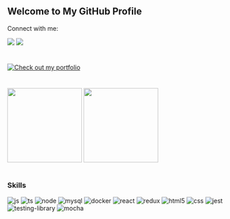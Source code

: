 ## Welcome to My GitHub Profile 

Connect with me:

<div>
 <a href="https://www.linkedin.com/in/jonataslaguna/"><img src="https://img.shields.io/badge/LinkedIn-0077B5?style=for-the-badge&logo=linkedin&logoColor=white" /></a>
 <a href="mailto:jonataslaguna.js@gmail.com"> <img src="https://img.shields.io/badge/Gmail-D14836?style=for-the-badge&logo=gmail&logoColor=white" /> </a>
</div>

#
[![Check out my portfolio](https://img.shields.io/badge/Check%20out%20my-portfolio-blue)](https://jonatas-laguna.vercel.app)

#

 <div>
   <img height=170em src="https://github-readme-stats-sigma-five.vercel.app/api?username=jonataslaguna&show_icons=true&theme=dark">
   <img height=170em src="https://github-readme-stats-sigma-five.vercel.app/api/top-langs/?username=jonataslaguna&layout=compact&theme=dark">
  <div/>
 
#

### Skills

<div>
  <img alt="js" src="https://img.shields.io/badge/JavaScript-F7DF1E?style=for-the-badge&logo=javascript&logoColor=black" />
  <img alt="ts" src="https://img.shields.io/badge/TypeScript-007ACC?style=for-the-badge&logo=typescript&logoColor=white" />
  <img alt="node" src="https://img.shields.io/badge/Node.js-43853D?style=for-the-badge&logo=node.js&logoColor=white" />
  <img alt="mysql" src="https://img.shields.io/badge/MySQL-00000F?style=for-the-badge&logo=mysql&logoColor=white" />
  <img alt="docker" src="https://img.shields.io/badge/docker-%230db7ed.svg?style=for-the-badge&logo=docker&logoColor=white"/>
  <img alt="react" src="https://img.shields.io/badge/React-20232A?style=for-the-badge&logo=react&logoColor=61DAFB" />
  <img alt="redux" src="https://img.shields.io/badge/Redux-593D88?style=for-the-badge&logo=redux&logoColor=white">
  <img alt="html5" src="https://img.shields.io/badge/HTML5-E34F26?style=for-the-badge&logo=html5&logoColor=white" />
  <img alt="css" src="https://img.shields.io/badge/CSS-239120?&style=for-the-badge&logo=css3&logoColor=white" />
  <img alt="jest" src="https://img.shields.io/badge/Jest-323330?style=for-the-badge&logo=Jest&logoColor=white" />
  <img alt="testing-library" src="https://img.shields.io/badge/testing%20library-323330?style=for-the-badge&logo=testing-library&logoColor=red" />
  <img alt="mocha" src="https://img.shields.io/badge/mocha.js-323330?style=for-the-badge&logo=mocha&logoColor=Brown" />
<div>


          
